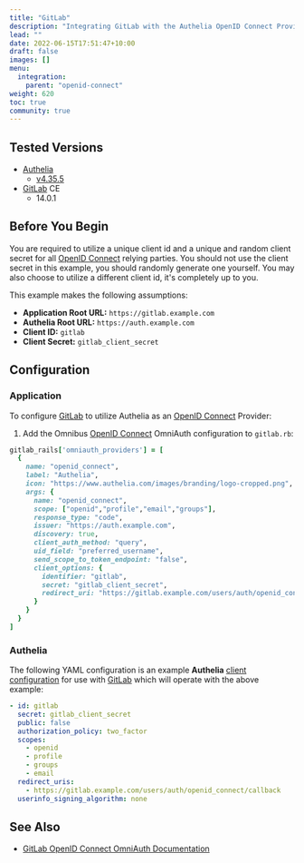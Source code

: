 ```yaml
---
title: "GitLab"
description: "Integrating GitLab with the Authelia OpenID Connect Provider."
lead: ""
date: 2022-06-15T17:51:47+10:00
draft: false
images: []
menu:
  integration:
    parent: "openid-connect"
weight: 620
toc: true
community: true
---
```


## Tested Versions

* [Authelia]
  * [v4.35.5](https://github.com/authelia/authelia/releases/tag/v4.35.5)
* [GitLab] CE
  * 14.0.1

## Before You Begin

You are required to utilize a unique client id and a unique and random client secret for all [OpenID Connect] relying
parties. You should not use the client secret in this example, you should randomly generate one yourself. You may also
choose to utilize a different client id, it's completely up to you.

This example makes the following assumptions:

* __Application Root URL:__ `https://gitlab.example.com`
* __Authelia Root URL:__ `https://auth.example.com`
* __Client ID:__ `gitlab`
* __Client Secret:__ `gitlab_client_secret`

## Configuration

### Application

To configure [GitLab] to utilize Authelia as an [OpenID Connect] Provider:

1. Add the Omnibus [OpenID Connect] OmniAuth configuration to `gitlab.rb`:

```ruby
gitlab_rails['omniauth_providers'] = [
  {
    name: "openid_connect",
    label: "Authelia",
    icon: "https://www.authelia.com/images/branding/logo-cropped.png",
    args: {
      name: "openid_connect",
      scope: ["openid","profile","email","groups"],
      response_type: "code",
      issuer: "https://auth.example.com",
      discovery: true,
      client_auth_method: "query",
      uid_field: "preferred_username",
      send_scope_to_token_endpoint: "false",
      client_options: {
        identifier: "gitlab",
        secret: "gitlab_client_secret",
        redirect_uri: "https://gitlab.example.com/users/auth/openid_connect/callback"
      }
    }
  }
]
```

### Authelia

The following YAML configuration is an example __Authelia__
[client configuration](../../../configuration/identity-providers/open-id-connect.md#clients) for use with [GitLab]
which will operate with the above example:

```yaml
- id: gitlab
  secret: gitlab_client_secret
  public: false
  authorization_policy: two_factor
  scopes:
    - openid
    - profile
    - groups
    - email
  redirect_uris:
    - https://gitlab.example.com/users/auth/openid_connect/callback
  userinfo_signing_algorithm: none
```

## See Also

* [GitLab OpenID Connect OmniAuth Documentation](https://docs.gitlab.com/ee/administration/auth/oidc.html)

[Authelia]: https://www.authelia.com
[GitLab]: https://about.gitlab.com/
[OpenID Connect]: ../../openid-connect/introduction.md
